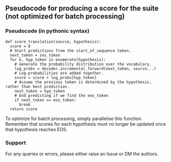 ## Pseudocode for producing a score for the suite (not optimized for batch processing)

### Pseudocode (in pythonic syntax)
```python3 
def score_translation(source, hypothesis):
  score = 0
  # Start predictions from the start_of_sequence token.
  next_token = sos_token
  for k, hyp_token in enumerate(hypothesis):
    # Generate the probability distribution over the vocabulary.
    log_probs = decoder.incremental_forward(next_token, source...)
    # Log-probabilities are added together.
    score = score + log_probs[hyp_token]
    # Assume the previous token is determined by the hypothesis, rather than best prediction.
    next_token = hyp_token
    # End predicting if we find the eos_token
    if next_token == eos_token:
      break
  return score
```

To optimize for batch processing, simply parallelise this function. 
Remember that scores for each hypothesis must no longer be updated once that hypothesis reaches EOS.

### Support
For any queries or errors, please either raise an Issue or DM the authors.